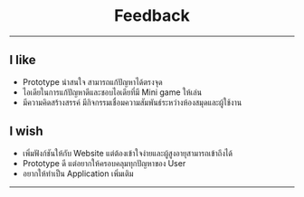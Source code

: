 <h1 align= "center"> Feedback </h1>

<hr>

## I like
- Prototype น่าสนใจ สามารถแก้ปัญหาได้ตรงจุด
- ไอเดียในการแก้ปัญหาดีและชอบไอเดียที่มี Mini game ให้เล่น
- มีความคิดสร้างสรรค์ มีกิจกรรมเชื่อมความสัมพันธ์ระหว่างห้องสมุดและผู้ใช้งาน

## I wish
- เพิ่มฟังก์ชันให้กับ Website แต่ต้องเข้าใจง่ายและผู้สูงอายุสามารถเข้าถึงได้
- Prototype ดี แต่อยากให้ครอบคลุมทุกปัญหาของ User
- อยากให้ทำเป็น Application เพิ่มเติม

<hr>